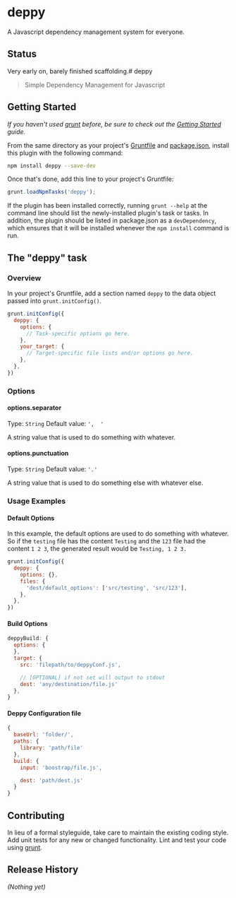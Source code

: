 # deppy

A Javascript dependency management system for everyone.

## Status

Very early on, barely finished scaffolding.# deppy

> Simple Dependency Management for Javascript

## Getting Started
_If you haven't used [grunt][] before, be sure to check out the [Getting Started][] guide._

From the same directory as your project's [Gruntfile][Getting Started] and [package.json][], install this plugin with the following command:

```bash
npm install deppy --save-dev
```

Once that's done, add this line to your project's Gruntfile:

```js
grunt.loadNpmTasks('deppy');
```

If the plugin has been installed correctly, running `grunt --help` at the command line should list the newly-installed plugin's task or tasks. In addition, the plugin should be listed in package.json as a `devDependency`, which ensures that it will be installed whenever the `npm install` command is run.

[grunt]: http://gruntjs.com/
[Getting Started]: https://github.com/gruntjs/grunt/blob/devel/docs/getting_started.md
[package.json]: https://npmjs.org/doc/json.html

## The "deppy" task

### Overview
In your project's Gruntfile, add a section named `deppy` to the data object passed into `grunt.initConfig()`.

```js
grunt.initConfig({
  deppy: {
    options: {
      // Task-specific options go here.
    },
    your_target: {
      // Target-specific file lists and/or options go here.
    },
  },
})
```

### Options

#### options.separator
Type: `String`
Default value: `',  '`

A string value that is used to do something with whatever.

#### options.punctuation
Type: `String`
Default value: `'.'`

A string value that is used to do something else with whatever else.

### Usage Examples

#### Default Options
In this example, the default options are used to do something with whatever. So if the `testing` file has the content `Testing` and the `123` file had the content `1 2 3`, the generated result would be `Testing, 1 2 3.`

```js
grunt.initConfig({
  deppy: {
    options: {},
    files: {
      'dest/default_options': ['src/testing', 'src/123'],
    },
  },
})
```

#### Build Options

```js
deppyBuild: {
  options: {
  },
  target: {
    src: 'filepath/to/deppyConf.js',

    // [OPTIONAL] if not set will output to stdout
    dest: 'any/destination/file.js'
  },
}
```

#### Deppy Configuration file

```js
{
  baseUrl: 'folder/',
  paths: {
    library: 'path/file'
  },
  build: {
    input: 'boostrap/file.js',

    dest: 'path/dest.js'
  }
}
```


## Contributing
In lieu of a formal styleguide, take care to maintain the existing coding style. Add unit tests for any new or changed functionality. Lint and test your code using [grunt][].

## Release History
_(Nothing yet)_
